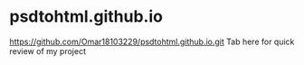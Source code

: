 # psdtohtml.github.io

https://github.com/Omar18103229/psdtohtml.github.io.git Tab here for quick review of my project
